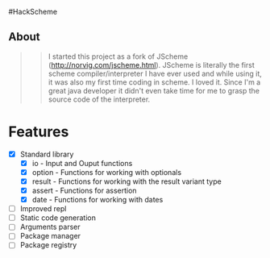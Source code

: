 #HackScheme

## About 
>> I started this project as a fork of JScheme (http://norvig.com/jscheme.html). JScheme is literally the first scheme compiler/interpreter I have ever used
and while using it, it was also my first time coding in scheme. I loved it.
>>  Since I'm a great java developer it didn't even take time for me to grasp the source
code of the interpreter.

# Features
- [X] Standard library
  -  [X] io - Input and Ouput functions
  -  [X] option - Functions for working with optionals
  -  [X] result - Functions for working with the result variant type
  -  [X] assert - Functions for assertion
  -  [X] date - Functions for working with dates
- [ ] Improved repl
- [ ] Static code generation
- [ ] Arguments parser
- [ ] Package manager
- [ ] Package registry
